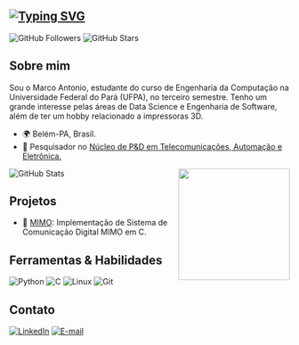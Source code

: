 [![Typing SVG](https://readme-typing-svg.demolab.com?font=Noto+Sans+MonoPause&weight=700&size=24&duration=4999&pause=1000&color=76bdfc&&vCenter=true&width=435&lines=Hi!+I%C2%B4m+Marco+Mau%C3%A9s+🖥️)](https://git.io/typing-svg)
---
![GitHub Followers](https://img.shields.io/github/followers/mauesjr?style=social)
![GitHub Stars](https://img.shields.io/github/stars/mauesjr?style=social)

## Sobre mim

Sou o Marco Antonio, estudante do curso de Engenharia da Computação na Universidade Federal do Pará (UFPA), no terceiro semestre. Tenho um grande interesse pelas áreas de Data Science e Engenharia de Software, além de ter um hobby relacionado a impressoras 3D.

- 🌍 Belém-PA, Brasil.
- 💼 Pesquisador no [Núcleo de P&D em Telecomunicações, Automação e Eletrônica.](https://github.com/lasseufpa)

<img align="right" height="200px" src="https://media.tenor.com/EYlncSVM2w0AAAAC/ech-echop.gif">

![GitHub Stats](https://github-readme-stats.vercel.app/api?username=mauesjr&hide_title=true&theme=transparent&bg_color=000&border_color=76bdfc&show_icons=true&icon_color=76bdfc&title_color=76bdfc&text_color=fff)

## Projetos

- 📡 [MIMO](https://jvictorferreira3301.github.io/Projeto-de-Engenharia-II/): Implementação de Sistema de Comunicação Digital MIMO em C.

## Ferramentas & Habilidades

![Python](https://img.shields.io/badge/python-3670A0?style=for-the-badge&logo=python&logoColor=ffdd54)
![C](https://img.shields.io/badge/c-%2300599C.svg?style=for-the-badge&logo=c&logoColor=white)
![Linux](https://img.shields.io/badge/Linux-FCC624?style=for-the-badge&logo=linux&logoColor=black)
![Git](https://img.shields.io/badge/git-%23F05033.svg?style=for-the-badge&logo=git&logoColor=white)

## Contato

[![LinkedIn](https://img.shields.io/badge/-LinkedIn-000?style=for-the-badge&logo=linkedin&logoColor=76bdfc&color:ff5d8f)](www.linkedin.com/in/marcomaues)
[![E-mail](https://img.shields.io/badge/-Email-000?style=for-the-badge&logo=microsoft-outlook&logoColor=76bdfc&color:ff5d8f)](mailto:marcomauesjr@gmail.com)
